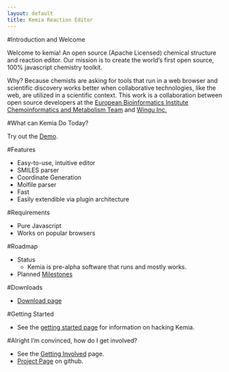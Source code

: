 ```yaml
---
layout: default
title: Kemia Reaction Editor
---
```


#Introduction and Welcome

Welcome to kemia! An open source (Apache Licensed) chemical structure and reaction editor. Our mission is to create the world’s first open source, 100% javascript chemistry toolkit.  

Why?  Because chemists are asking for tools that run in a web browser and scientific discovery works better when collaborative technologies, like the web, are utilized in a scientific context. This work is a collaboration between open source developers at the [European Bioinformatics Institute Chemoinformatics and Metabolism Team](http://www.ebi.ac.uk/steinbeck/ "EBI") and [Wingu Inc.](http://www.wingu.com "Wingu")

#What can Kemia Do Today?

Try out the [Demo](http://kemia.github.com/demos/2010/08/23/reaction-editor.html).

#Features

* Easy-to-use, intuitive editor
* SMILES parser
* Coordinate Generation
* Molfile parser
* Fast
* Easily extendible via plugin architecture

#Requirements

* Pure Javascript
* Works on popular browsers

#Roadmap

* Status  
    * Kemia is pre-alpha software that runs and mostly works.
* Planned [Milestones](http://kemia.lighthouseapp.com/projects/58696-kemia/milestones)

#Downloads
* [Download page](http://github.com/kemia/kemia/downloads)

#Getting Started
* See the [getting started page](http://wiki.github.com/kemia/kemia/getting-started) for information on hacking Kemia.

#Alright I’m convinced, how do I get involved?

* See the [Getting Involved](http://wiki.github.com/kemia/kemia/getting-involved) page.
* [Project Page](http://github.com/kemia/kemia) on github.

